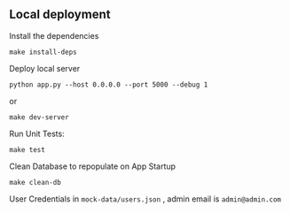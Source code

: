 ## Local deployment

Install the dependencies
    
    make install-deps


Deploy local server

    python app.py --host 0.0.0.0 --port 5000 --debug 1
or

    make dev-server

Run Unit Tests:

    make test

Clean Database to repopulate on App Startup

    make clean-db


User Credentials in `mock-data/users.json` , admin email is `admin@admin.com`